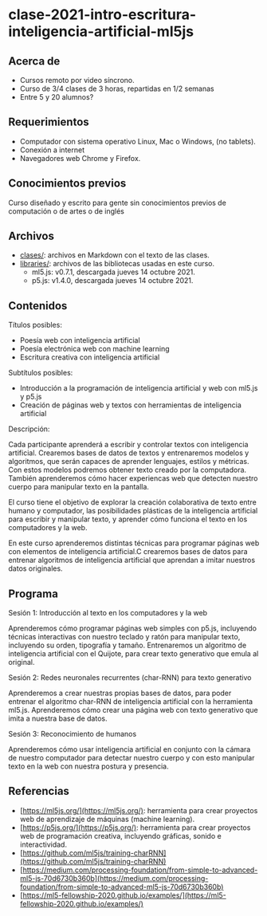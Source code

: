 # clase-2021-intro-escritura-inteligencia-artificial-ml5js

## Acerca de

* Cursos remoto por video síncrono.
* Curso de 3/4 clases de 3 horas, repartidas en 1/2 semanas
* Entre 5 y 20 alumnos?

## Requerimientos

* Computador con sistema operativo Linux, Mac o Windows, (no tablets).
* Conexión a internet
* Navegadores web Chrome y Firefox.

## Conocimientos previos

Curso diseñado y escrito para gente sin conocimientos previos de computación o de artes o de inglés

## Archivos

* [clases/](./clases/): archivos en Markdown con el texto de las clases.
* [libraries/](./libraries): archivos de las bibliotecas usadas en este curso.
  * ml5.js: v0.7.1, descargada jueves 14 octubre 2021.
  * p5.js: v1.4.0, descargada jueves 14 octubre 2021.

## Contenidos

Títulos posibles:

* Poesía web con inteligencia artificial
* Poesía electrónica web con machine learning
* Escritura creativa con inteligencia artificial

Subtítulos posibles:

* Introducción a la programación de inteligencia artificial y web con ml5.js y p5.js
* Creación de páginas web y textos con herramientas de inteligencia artificial

Descripción:

Cada participante aprenderá a escribir y controlar textos con inteligencia artificial. Crearemos bases de datos de textos y entrenaremos modelos y algoritmos, que serán capaces de aprender lenguajes, estilos y métricas. Con estos modelos podremos obtener texto creado por la computadora. También aprenderemos cómo hacer experiencas web que detecten nuestro cuerpo para manipular texto en la pantalla.

El curso tiene el objetivo de explorar la creación colaborativa de texto entre humano y computador, las posibilidades plásticas de la inteligencia artificial para escribir y manipular texto, y aprender cómo funciona el texto en los computadores y la web.

En este curso aprenderemos distintas técnicas para programar páginas web con elementos de inteligencia artificial.C crearemos bases de datos para entrenar algoritmos de inteligencia artificial que aprendan a imitar nuestros datos originales.

## Programa

Sesión 1: Introducción al texto en los computadores y la web

Aprenderemos cómo programar páginas web simples con p5.js, incluyendo técnicas interactivas con nuestro teclado y ratón para manipular texto, incluyendo su orden, tipografía y tamaño. Entrenaremos un algoritmo de inteligencia artificial con el Quijote, para crear texto generativo que emula al original.

Sesión 2: Redes neuronales recurrentes (char-RNN) para texto generativo

Aprenderemos a crear nuestras propias bases de datos, para poder entrenar el algoritmo char-RNN de inteligencia artificial con la herramienta ml5.js. Aprenderemos cómo crear una página web con texto generativo que imita a nuestra base de datos.


Sesión 3: Reconocimiento de humanos

Aprenderemos cómo usar inteligencia artificial en conjunto con la cámara de nuestro computador para detectar nuestro cuerpo y con esto manipular texto en la web con nuestra postura y presencia.

## Referencias

* [https://ml5js.org/](https://ml5js.org/): herramienta para crear proyectos web de aprendizaje de máquinas (machine learning).
* [https://p5js.org/](https://p5js.org/): herramienta para crear proyectos web de programación creativa, incluyendo gráficas, sonido e interactividad.
* [https://github.com/ml5js/training-charRNN](https://github.com/ml5js/training-charRNN)
* [https://medium.com/processing-foundation/from-simple-to-advanced-ml5-js-70d6730b360b](https://medium.com/processing-foundation/from-simple-to-advanced-ml5-js-70d6730b360b)
* [https://ml5-fellowship-2020.github.io/examples/](https://ml5-fellowship-2020.github.io/examples/)

